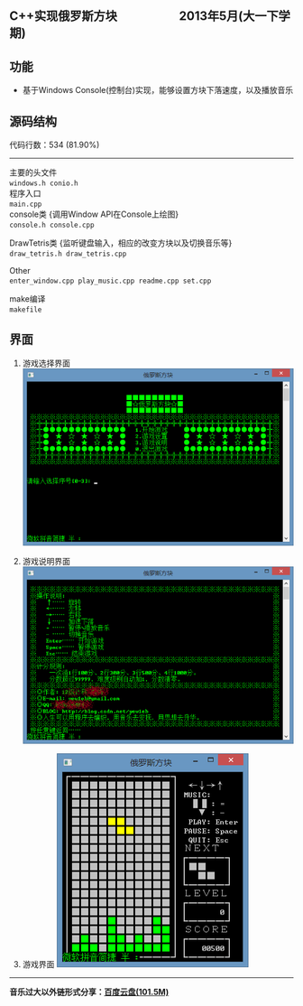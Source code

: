 
## C++实现俄罗斯方块       &emsp;&emsp;‎&emsp;&emsp;&emsp;2013‎年‎5‎月‎(大一下学期)

## 功能
* 基于Windows Console(控制台)实现，能够设置方块下落速度，以及播放音乐  

## 源码结构
代码行数：534 (81.90%)
***

主要的头文件    
`windows.h conio.h`  
程序入口       
`main.cpp `      
console类 {调用Window API在Console上绘图}      
`console.h console.cpp`   

DrawTetris类 {监听键盘输入，相应的改变方块以及切换音乐等}     
`draw_tetris.h draw_tetris.cpp`
  
Other       
`
enter_window.cpp
play_music.cpp
readme.cpp
set.cpp
`

make编译    
`
makefile
`
## 界面
1. 游戏选择界面
![](enter.png)  

2. 游戏说明界面
![](about.png)
  
3. 游戏界面
![](play.png)
***
__音乐过大以外链形式分享：[百度云盘(101.5M)](http://pan.baidu.com/s/1ntC9DMx)__